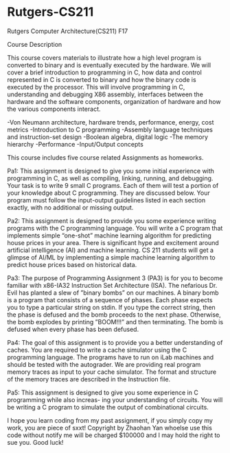 # Rutgers-CS211
Rutgers Computer Architecture(CS211) F17

Course Description

This course covers materials to illustrate how a high level program is converted to binary and is eventually executed by the hardware. We will cover a brief introduction to programming in C, how data and control represented in C is converted to binary and how the binary code is executed by the processor. This will involve programming in C, understanding and debugging X86 assembly, interfaces between the hardware and the software components, organization of hardware and how the various components interact.

-Von Neumann architecture, hardware trends, performance, energy, cost metrics
-Introduction to C programming
-Assembly language techniques and instruction-set design
-Boolean algebra, digital logic
-The memory hierarchy
-Performance
-Input/Output concepts


This course includes five course related Assignments as homeworks.

Pa1:
This assignment is designed to give you some initial experience with programming in C, as well as compiling, linking, running, and debugging. Your task is to write 9 small C programs. Each of them will test a portion of your knowledge about C programming. They are discussed below. Your program must follow the input-output guidelines listed in each section exactly, with no additional or missing output.


Pa2:
This assignment is designed to provide you some experience writing programs with the C programming language. You will write a C program that implements simple “one-shot” machine learning algorithm for predicting house prices in your area.
There is significant hype and excitement around artificial intelligence (AI) and machine learning. CS 211 students will get a glimpse of AI/ML by implementing a simple machine learning algorithm to predict house prices based on historical data.

Pa3:
The purpose of Programming Assignment 3 (PA3) is for you to become familiar with x86-IA32 Instruction Set Architecture (ISA).
The nefarious Dr. Evil has planted a slew of ”binary bombs” on our machines. A binary bomb is a program that consists of a sequence of phases. Each phase expects you to type a particular string on stdin. If you type the correct string, then the phase is defused and the bomb proceeds to the next phase. Otherwise, the bomb explodes by printing ”BOOM!!!” and then terminating. The bomb is defused when every phase has been defused.

Pa4:
The goal of this assignment is to provide you a better understanding of caches. You are required to write a cache simulator using the C programming language. The programs have to run on iLab machines and should be tested with the autograder.
We are providing real program memory traces as input to your cache simulator. The format and structure of the memory traces are described in the Instruction file.

Pa5:
This assignment is designed to give you some experience in C programming while also increas- ing your understanding of circuits. You will be writing a C program to simulate the output of combinational circuits.

I hope you learn coding from my past assignment, if you simply copy my work, you are piece of sxxt!
Copyright by Zhaohan Yan whoelse use this code without notify me will be charged $100000 and I may hold the right to sue you.
Good luck!
